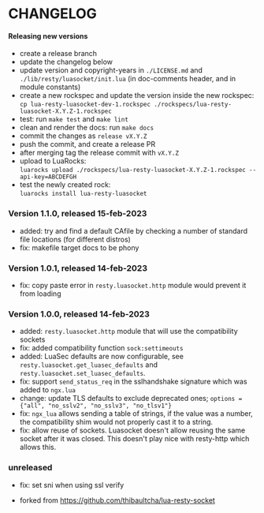 # CHANGELOG

#### Releasing new versions

- create a release branch
- update the changelog below
- update version and copyright-years in `./LICENSE.md` and `./lib/resty/luasocket/init.lua` (in doc-comments
  header, and in module constants)
- create a new rockspec and update the version inside the new rockspec:<br/>
  `cp lua-resty-luasocket-dev-1.rockspec ./rockspecs/lua-resty-luasocket-X.Y.Z-1.rockspec`
- test: run `make test` and `make lint`
- clean and render the docs: run `make docs`
- commit the changes as `release vX.Y.Z`
- push the commit, and create a release PR
- after merging tag the release commit with `vX.Y.Z`
- upload to LuaRocks:<br/>
  `luarocks upload ./rockspecs/lua-resty-luasocket-X.Y.Z-1.rockspec --api-key=ABCDEFGH`
- test the newly created rock:<br/>
  `luarocks install lua-resty-luasocket`

### Version 1.1.0, released 15-feb-2023

- added: try and find a default CAfile by checking a number of standard file locations
  (for different distros)
- fix: makefile target docs to be phony

### Version 1.0.1, released 14-feb-2023

- fix: copy paste error in `resty.luasocket.http` module would prevent it from loading

### Version 1.0.0, released 14-feb-2023

- added: `resty.luasocket.http` module that will use the compatibility sockets
- fix: added compatibility function `sock:settimeouts`
- added: LuaSec defaults are now configurable, see `resty.luasocket.get_luasec_defaults` and `resty.luasocket.set_luasec_defaults`.
- fix: support `send_status_req` in the sslhandshake signature which was added to `ngx.lua`
- change: update TLS defaults to exclude deprecated ones; `options = {"all", "no_sslv2", "no_sslv3", "no_tlsv1"}`
- fix: `ngx_lua` allows sending a table of strings, if the value was a number, the compatibility
  shim would not properly cast it to a string.
- fix: allow reuse of sockets. Luasocket doesn't allow reusing the same socket after it was closed.
  This doesn't play nice with resty-http which allows this.

### unreleased

- fix: set sni when using ssl verify

- forked from https://github.com/thibaultcha/lua-resty-socket
